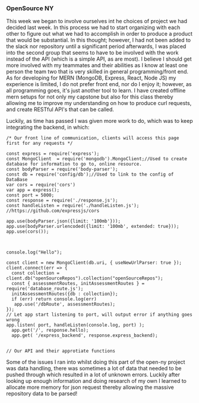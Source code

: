 ### OpenSource NY

This week we began to involve ourselves int he choices of project we had decided last week. In this process we had to start organizing with each other to figure out what we had to accomplish in order to produce a product that would be substantial. In this thought; however, I had not been added to the slack nor repository until a significant period afterwards, I was placed into the second group that seems to have to be involved with the work instead of the API (which is a simple API, as are most). I believe I should get more involved with my teammates and their abilities as I know at least one person the team two that is very skilled in general programming/front end. As for developing for MERN (MongoDB, Express, React, Node JS) my experience is limited, I do not prefer front end, nor do I enjoy it; however, as all programming goes, it's just another tool to learn. I have created offline mern setups for not only my capstone but also for this class thereby allowing me to improve my understanding on how to produce curl requests, and create RESTful API's that can be called.

Luckily, as time has passed I was given more work to do, which was to keep integrating the backend, in which:
```node
/* Our front line of communication, clients will access this page first for any requests */

const express = require('express');
const MongoClient  = require('mongodb').MongoClient;//Used to create database for information to go to, online resource.
const bodyParser = require('body-parser');
const db = require('config/db');//Used to link to the config of DataBase
var cors = require('cors')
var app = express();
const port = 5000;
const response = require('./response.js');
const handleListen = require('./handleListen.js');
//https://github.com/expressjs/cors

app.use(bodyParser.json({limit: '100mb'}));
app.use(bodyParser.urlencoded({limit: '100mb', extended: true}));
app.use(cors());



console.log("Hello");

const client = new MongoClient(db.uri, { useNewUrlParser: true });
client.connect(err => {
  const collection = client.db("openSourceRepos").collection("openSourceRepos");
  const { assessmentRoutes, initAssessmentRoutes } = require('database_route.js');
  initAssessmentRoutes({db : collection});
  if (err) return console.log(err)
   app.use('/dbRoute', assessmentRoutes);
});
// Let app start listening to port, will output error if anything goes wrong
app.listen( port, handleListen(console.log, port) );      
  app.get('/', response.hello);
  app.get( '/express_backend', response.express_backend);


// Our API and their approtiate functions
```

Some of the issues I ran into whilst doing this part of the open-ny project was data handling, there was sometimes a lot of data that needed to be pushed through which resulted in a lot of unknown errors. Luckily after looking up enough information and doing research of my own I learned to allocate more memory for json request thereby allowing the massive repository data to be parsed!

